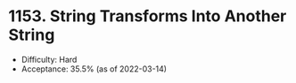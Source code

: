 # 1153. String Transforms Into Another String
- Difficulty: Hard
- Acceptance: 35.5% (as of 2022-03-14)
